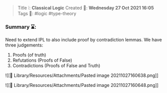 > Title ❕: **Classical Logic**
> Created 📅: **Wednesday 27 Oct 2021 16:05**
  Tags 📎: #logic #type-theory 

### Summary ⌛:
Need to extend IPL to also include proof by contradiction lemmas. 
We have three judgements:
1) Proofs (of truth)
2) Refutations (Proofs of False)
3) Contradictions (Proofs of False and Truth)

![[📒 Library/Resources/Attachments/Pasted image 20211027160638.png]]

![[📒 Library/Resources/Attachments/Pasted image 20211027160648.png]]